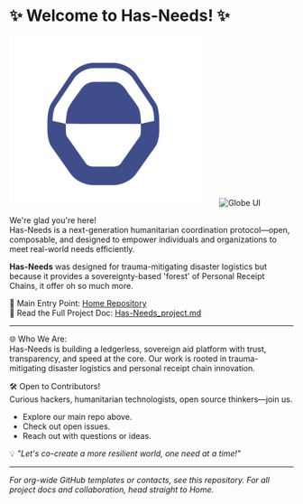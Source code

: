 # ✨ Welcome to Has-Needs! ✨

<img src="https://raw.githubusercontent.com/Has-Needs/Home/main/has-needs-logo.png" alt="Has-Needs Logo" height="300">
<img src="GlobeUI.png" alt="Globe UI" height="300" style="margin-left: 20px;">



We're glad you're here!  
Has-Needs is a next-generation humanitarian coordination protocol—open, composable, and designed to empower individuals and organizations to meet real-world needs efficiently.

**Has-Needs** was designed for trauma-mitigating disaster logistics but because it provides a sovereignty-based 'forest' of Personal Receipt Chains, it offer oh so much more.

🚀 Main Entry Point: [Home Repository](https://github.com/Has-Needs/Home)  
📄 Read the Full Project Doc: [Has-Needs_project.md](https://github.com/Has-Needs/Home/blob/main/Has-Needs_project.md)

---
🌐 Who We Are:  
Has-Needs is building a ledgerless, sovereign aid platform with trust, transparency, and speed at the core. Our work is rooted in trauma-mitigating disaster logistics and personal receipt chain innovation.

🛠 Open to Contributors!  
Curious hackers, humanitarian technologists, open source thinkers—join us.  
- Explore our main repo above.
- Check out open issues.
- Reach out with questions or ideas.

💡 _"Let's co-create a more resilient world, one need at a time!"_

---

_For org-wide GitHub templates or contacts, see this repository. For all project docs and collaboration, head straight to Home._
